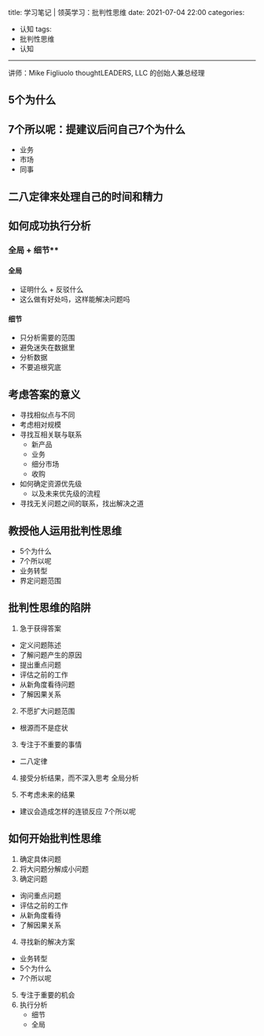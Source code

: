 title: 学习笔记 | 领英学习：批判性思维
date: 2021-07-04 22:00
categories:
- 认知
tags:
- 批判性思维
- 认知
---

讲师：Mike Figliuolo
thoughtLEADERS, LLC 的创始人兼总经理


## 5个为什么
## 7个所以呢：提建议后问自己7个为什么 
  - 业务
  - 市场
  - 同事

## 二八定律来处理自己的时间和精力
## 如何成功执行分析
### 全局 + 细节**
#### 全局
- 证明什么 + 反驳什么
- 这么做有好处吗，这样能解决问题吗
#### 细节
- 只分析需要的范围
- 避免迷失在数据里
- 分析数据
- 不要追根究底

## 考虑答案的意义
- 寻找相似点与不同
- 考虑相对规模
- 寻找互相关联与联系
  - 新产品
  - 业务
  - 细分市场
  - 收购
- 如何确定资源优先级
  - 以及未来优先级的流程
- 寻找无关问题之间的联系，找出解决之道

## 教授他人运用批判性思维
- 5个为什么
- 7个所以呢
- 业务转型
- 界定问题范围

## 批判性思维的陷阱
1. 急于获得答案
  - 定义问题陈述
  - 了解问题产生的原因
  - 提出重点问题
  - 评估之前的工作
  - 从新角度看待问题
  - 了解因果关系

2. 不愿扩大问题范围
  - 根源而不是症状

3. 专注于不重要的事情
  - 二八定律

4. 接受分析结果，而不深入思考
全局分析

5. 不考虑未来的结果
- 建议会造成怎样的连锁反应
7个所以呢

## 如何开始批判性思维
1. 确定具体问题
2. 将大问题分解成小问题
3. 确定问题
  - 询问重点问题
  - 评估之前的工作
  - 从新角度看待
  - 了解因果关系
 4. 寻找新的解决方案
   - 业务转型
   - 5个为什么
   - 7个所以呢
5. 专注于重要的机会
6. 执行分析
   - 细节
   - 全局

